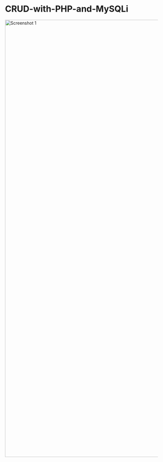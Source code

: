# CRUD-with-PHP-and-MySQLi


<img width="1440" alt="Screenshot 1" src="https://github.com/TaaviToomsalu/CRUD-with-PHP-and-MySQLi/assets/51129235/41968233-4e48-485d-a8a4-5fdf954f65da">
